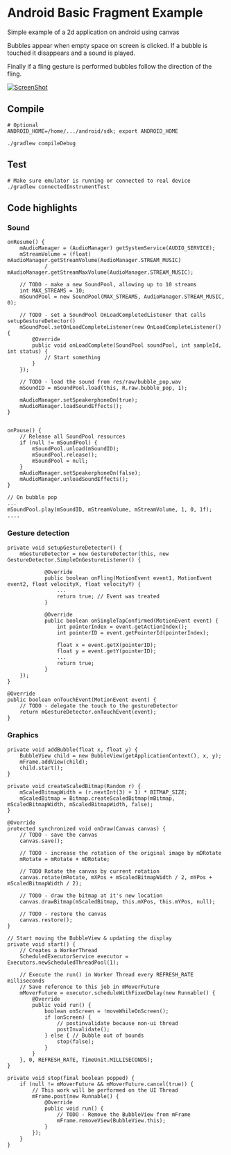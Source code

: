 Android Basic Fragment Example
==============================

Simple example of a 2d application on android using canvas

Bubbles appear when empty space on screen is clicked.
If a bubble is touched it disappears and a sound is played.

Finally if a fling gesture is performed bubbles follow the direction of the fling.

[![ScreenShot](https://raw.github.com/joninvski/android_graphics_example/master/images/bubbleYoutubeScreenshot.png)](http://youtu.be/nNqc57o9UCo)


Compile
-------

    # Optional
    ANDROID_HOME=/home/.../android/sdk; export ANDROID_HOME

    ./gradlew compileDebug

Test
----

    # Make sure emulator is running or connected to real device
    ./gradlew connectedInstrumentTest


Code highlights
---------------

### Sound

    onResume() {
		mAudioManager = (AudioManager) getSystemService(AUDIO_SERVICE);
		mStreamVolume = (float) mAudioManager.getStreamVolume(AudioManager.STREAM_MUSIC)
				/ mAudioManager.getStreamMaxVolume(AudioManager.STREAM_MUSIC);

		// TODO - make a new SoundPool, allowing up to 10 streams
		int MAX_STREAMS = 10;
		mSoundPool = new SoundPool(MAX_STREAMS, AudioManager.STREAM_MUSIC, 0);

		// TODO - set a SoundPool OnLoadCompletedListener that calls setupGestureDetector()
		mSoundPool.setOnLoadCompleteListener(new OnLoadCompleteListener() {
			@Override
			public void onLoadComplete(SoundPool soundPool, int sampleId, int status) {
                // Start something
			}
		});

		// TODO - load the sound from res/raw/bubble_pop.wav
		mSoundID = mSoundPool.load(this, R.raw.bubble_pop, 1);

		mAudioManager.setSpeakerphoneOn(true);
		mAudioManager.loadSoundEffects();
    }


    onPause() {
		// Release all SoundPool resources
		if (null != mSoundPool) {
			mSoundPool.unload(mSoundID);
			mSoundPool.release();
			mSoundPool = null;
		}
		mAudioManager.setSpeakerphoneOn(false);
		mAudioManager.unloadSoundEffects();
    }

    // On bubble pop
    ...
    mSoundPool.play(mSoundID, mStreamVolume, mStreamVolume, 1, 0, 1f);
    ....

### Gesture detection

	private void setupGestureDetector() {
		mGestureDetector = new GestureDetector(this, new GestureDetector.SimpleOnGestureListener() {

                @Override
                public boolean onFling(MotionEvent event1, MotionEvent event2, float velocityX, float velocityY) {
                    ...
                    return true; // Event was treated
                }

                @Override
                public boolean onSingleTapConfirmed(MotionEvent event) {
                    int pointerIndex = event.getActionIndex();
                    int pointerID = event.getPointerId(pointerIndex);

                    float x = event.getX(pointerID);
                    float y = event.getY(pointerID);
                    ...
                    return true;
                }
		});
	}

	@Override
	public boolean onTouchEvent(MotionEvent event) {
		// TODO - delegate the touch to the gestureDetector
		return mGestureDetector.onTouchEvent(event);
	}

### Graphics

	private void addBubble(float x, float y) {
		BubbleView child = new BubbleView(getApplicationContext(), x, y);
		mFrame.addView(child);
		child.start();
	}

    private void createScaledBitmap(Random r) {
        mScaledBitmapWidth = (r.nextInt(3) + 1) * BITMAP_SIZE;
        mScaledBitmap = Bitmap.createScaledBitmap(mBitmap, mScaledBitmapWidth, mScaledBitmapWidth, false);
    }

    @Override
    protected synchronized void onDraw(Canvas canvas) {
        // TODO - save the canvas
        canvas.save();

        // TODO - increase the rotation of the original image by mDRotate
        mRotate = mRotate + mDRotate;

        // TODO Rotate the canvas by current rotation
        canvas.rotate(mRotate, mXPos + mScaledBitmapWidth / 2, mYPos + mScaledBitmapWidth / 2);

        // TODO - draw the bitmap at it's new location
        canvas.drawBitmap(mScaledBitmap, this.mXPos, this.mYPos, null);

        // TODO - restore the canvas
        canvas.restore();
    }

    // Start moving the BubbleView & updating the display
    private void start() {
        // Creates a WorkerThread
        ScheduledExecutorService executor = Executors.newScheduledThreadPool(1);

        // Execute the run() in Worker Thread every REFRESH_RATE milliseconds
        // Save reference to this job in mMoverFuture
        mMoverFuture = executor.scheduleWithFixedDelay(new Runnable() {
            @Override
            public void run() {
                boolean onScreen = !moveWhileOnScreen();
                if (onScreen) {
                    // postinvalidate because non-ui thread
                    postInvalidate(); 
                } else { // Bubble out of bounds
                    stop(false);
                }
            }
        }, 0, REFRESH_RATE, TimeUnit.MILLISECONDS);
    }

    private void stop(final boolean popped) {
        if (null != mMoverFuture && mMoverFuture.cancel(true)) {
            // This work will be performed on the UI Thread
            mFrame.post(new Runnable() {
                @Override
                public void run() {
                    // TODO - Remove the BubbleView from mFrame
                    mFrame.removeView(BubbleView.this);
                }
            });
        }
    }
